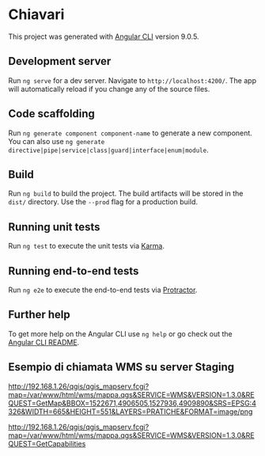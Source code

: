 # Chiavari

This project was generated with [Angular CLI](https://github.com/angular/angular-cli) version 9.0.5.

## Development server

Run `ng serve` for a dev server. Navigate to `http://localhost:4200/`. The app will automatically reload if you change any of the source files.

## Code scaffolding

Run `ng generate component component-name` to generate a new component. You can also use `ng generate directive|pipe|service|class|guard|interface|enum|module`.

## Build

Run `ng build` to build the project. The build artifacts will be stored in the `dist/` directory. Use the `--prod` flag for a production build.

## Running unit tests

Run `ng test` to execute the unit tests via [Karma](https://karma-runner.github.io).

## Running end-to-end tests

Run `ng e2e` to execute the end-to-end tests via [Protractor](http://www.protractortest.org/).

## Further help

To get more help on the Angular CLI use `ng help` or go check out the [Angular CLI README](https://github.com/angular/angular-cli/blob/master/README.md).


## Esempio di chiamata WMS su server Staging

http://192.168.1.26/qgis/qgis_mapserv.fcgi?map=/var/www/html/wms/mappa.qgs&SERVICE=WMS&VERSION=1.3.0&REQUEST=GetMap&BBOX=1522671,4906505,1527936,4909890&SRS=EPSG:4326&WIDTH=665&HEIGHT=551&LAYERS=PRATICHE&FORMAT=image/png

http://192.168.1.26/qgis/qgis_mapserv.fcgi?map=/var/www/html/wms/mappa.qgs&SERVICE=WMS&VERSION=1.3.0&REQUEST=GetCapabilities